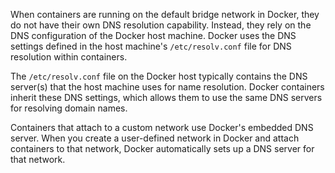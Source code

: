 When containers are running on the default bridge network in Docker, they do not have their own DNS resolution capability. Instead, they rely on the DNS configuration of the Docker host machine. Docker uses the DNS settings defined in the host machine's `/etc/resolv.conf` file for DNS resolution within containers.

The `/etc/resolv.conf` file on the Docker host typically contains the DNS server(s) that the host machine uses for name resolution. Docker containers inherit these DNS settings, which allows them to use the same DNS servers for resolving domain names.

Containers that attach to a custom network use Docker's embedded DNS server. When you create a user-defined network in Docker and attach containers to that network, Docker automatically sets up a DNS server for that network.

